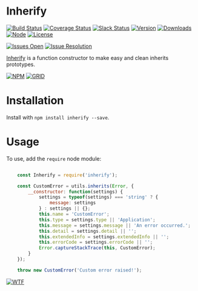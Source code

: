 # Inherify

[![Build Status][travis-badge]][travis-url]
[![Coverage Status][coverage-badge]][coverage-url]
[![Slack Status][slack-badge]][slack-url]
[![Version][version-badge]][npm-url]
[![Downloads][downloads-badge]][npm-url]
[![Node][node-badge]][npm-url]
[![License][license-badge]][license-url]

[![Issues Open][issues-open-badge]][issues-url]
[![Issue Resolution][issues-reso-badge]][issues-url]

[Inherify][site-url] is a function constructor to make easy and clean inherits prototypes.

[![NPM][npm-img]][npm-url]
[![GRID][coverage-img]][coverage-url]

Installation
============

Install with `npm install inherify --save`.

Usage
=====

To use, add the `require` node module:

```JavaScript

    const Inherify = require('inherify');

    const CustomError = utils.inherits(Error, {
        __constructor: function(settings) {
            settings = typeof(settings) === 'string' ? {
                message: settings
            } : settings || {};
            this.name = 'CustomError';
            this.type = settings.type || 'Application';
            this.message = settings.message || 'An error occurred.';
            this.detail = settings.detail || '';
            this.extendedInfo = settings.extendedInfo || '';
            this.errorCode = settings.errorCode || '';
            Error.captureStackTrace(this, CustomError);
        }
    });

    throw new CustomError('Custom error raised!');
```

[![WTF][wtfpl-img]][wtfpl-url]

[site-url]: http://inherify.rubeniskov.com

[npm-url]: https://www.npmjs.com/package/inherify
[npm-img]: https://nodei.co/npm/inherify.png?downloads=true

[travis-url]: https://travis-ci.org/rubeniskov/inherify?branch=master
[travis-badge]: https://travis-ci.org/rubeniskov/inherify.svg?style=flat-square

[license-url]: LICENSE
[license-badge]: https://img.shields.io/badge/license-WTFPL-blue.svg?style=flat-square

[coverage-url]: https://codecov.io/github/rubeniskov/inherify
[coverage-img]: https://codecov.io/gh/rubeniskov/inherify/branch/master/graphs/icicle.svg?width=400&height=72
[coverage-badge]: https://img.shields.io/codecov/c/github/rubeniskov/inherify.svg?style=flat-square

[slack-url]: http://slack.rubeniskov.com/
[slack-badge]: http://slack.rubeniskov.com/badge.svg?style=flat-square&maxAge=2592000

[version-badge]: https://img.shields.io/npm/v/inherify.svg?style=flat-square&maxAge=2592000
[downloads-badge]: https://img.shields.io/npm/dm/inherify.svg?style=flat-square&maxAge=2592000
[node-badge]: https://img.shields.io/node/v/inherify.svg?style=flat-square

[issues-url]: https://github.com/rubeniskov/inherify/issues
[issues-open-badge]: http://isitmaintained.com/badge/open/rubeniskov/inherify.svg
[issues-reso-badge]: http://isitmaintained.com/badge/resolution/rubeniskov/inherify.svg

[wtfpl-url]: http://www.wtfpl.net/
[wtfpl-img]: http://www.wtfpl.net/wp-content/uploads/2012/12/wtfpl.svg
